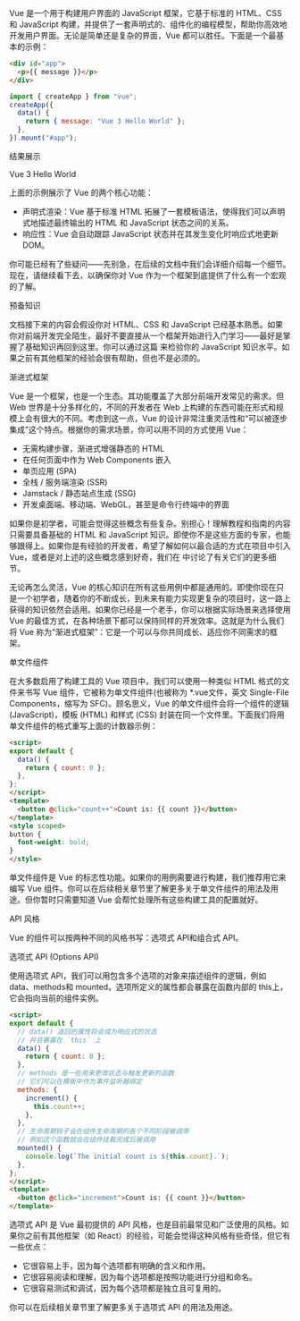 Vue 是一个用于构建用户界面的 JavaScript 框架，它基于标准的 HTML、CSS 和 JavaScript 构建，并提供了一套声明式的、组件化的编程模型，帮助你高效地开发用户界面。无论是简单还是复杂的界面，Vue 都可以胜任。下面是一个最基本的示例：

```html
<div id="app">
  <p>{{ message }}</p>
</div>
```

```js
import { createApp } from "vue";
createApp({
  data() {
    return { message: "Vue 3 Hello World" };
  },
}).mount("#app");
```

结果展示

<p>Vue 3 Hello World</p>

上面的示例展示了 Vue 的两个核心功能：

- 声明式渲染：Vue 基于标准 HTML 拓展了一套模板语法，使得我们可以声明式地描述最终输出的 HTML 和 JavaScript 状态之间的关系。
- 响应性：Vue 会自动跟踪 JavaScript 状态并在其发生变化时响应式地更新 DOM。

你可能已经有了些疑问——先别急，在后续的文档中我们会详细介绍每一个细节。现在，请继续看下去，以确保你对 Vue 作为一个框架到底提供了什么有一个宏观的了解。

预备知识

文档接下来的内容会假设你对 HTML、CSS 和 JavaScript 已经基本熟悉。如果你对前端开发完全陌生，最好不要直接从一个框架开始进行入门学习——最好是掌握了基础知识再回到这里。你可以通过这篇 来检验你的 JavaScript 知识水平。如果之前有其他框架的经验会很有帮助，但也不是必须的。

渐进式框架

Vue 是一个框架，也是一个生态。其功能覆盖了大部分前端开发常见的需求。但 Web 世界是十分多样化的，不同的开发者在 Web 上构建的东西可能在形式和规模上会有很大的不同。考虑到这一点，Vue 的设计非常注重灵活性和“可以被逐步集成”这个特点。根据你的需求场景，你可以用不同的方式使用 Vue：

- 无需构建步骤，渐进式增强静态的 HTML
- 在任何页面中作为 Web Components 嵌入
- 单页应用 (SPA)
- 全栈 / 服务端渲染 (SSR)
- Jamstack / 静态站点生成 (SSG)
- 开发桌面端、移动端、WebGL，甚至是命令行终端中的界面

如果你是初学者，可能会觉得这些概念有些复杂。别担心！理解教程和指南的内容只需要具备基础的 HTML 和 JavaScript 知识。即使你不是这些方面的专家，也能够跟得上。如果你是有经验的开发者，希望了解如何以最合适的方式在项目中引入 Vue，或者是对上述的这些概念感到好奇，我们在 中讨论了有关它们的更多细节。

无论再怎么灵活，Vue 的核心知识在所有这些用例中都是通用的。即使你现在只是一个初学者，随着你的不断成长，到未来有能力实现更复杂的项目时，这一路上获得的知识依然会适用。如果你已经是一个老手，你可以根据实际场景来选择使用 Vue 的最佳方式，在各种场景下都可以保持同样的开发效率。这就是为什么我们将 Vue 称为“渐进式框架”：它是一个可以与你共同成长、适应你不同需求的框架。

单文件组件

在大多数启用了构建工具的 Vue 项目中，我们可以使用一种类似 HTML 格式的文件来书写 Vue 组件，它被称为单文件组件(也被称为 *.vue文件，英文 Single-File Components，缩写为 SFC)。顾名思义，Vue 的单文件组件会将一个组件的逻辑 (JavaScript)，模板 (HTML) 和样式 (CSS) 封装在同一个文件里。下面我们将用单文件组件的格式重写上面的计数器示例：

```html
<script>
export default {
  data() {
    return { count: 0 };
  },
};
</script>
<template>
  <button @click="count++">Count is: {{ count }}</button>
</template>
<style scoped>
button {
  font-weight: bold;
}
</style>
```

单文件组件是 Vue 的标志性功能。如果你的用例需要进行构建，我们推荐用它来编写 Vue 组件。你可以在后续相关章节里了解更多关于单文件组件的用法及用途。但你暂时只需要知道 Vue 会帮忙处理所有这些构建工具的配置就好。

API 风格

Vue 的组件可以按两种不同的风格书写：选项式 API和组合式 API。

选项式 API (Options API)

使用选项式 API，我们可以用包含多个选项的对象来描述组件的逻辑，例如 data、methods和 mounted。选项所定义的属性都会暴露在函数内部的 this上，它会指向当前的组件实例。

```html
<script>
export default {
  // data() 返回的属性将会成为响应式的状态
  // 并且暴露在 `this` 上
  data() {
    return { count: 0 };
  },
  // methods 是一些用来更改状态与触发更新的函数
  // 它们可以在模板中作为事件监听器绑定
  methods: {
    increment() {
      this.count++;
    },
  },
  // 生命周期钩子会在组件生命周期的各个不同阶段被调用
  // 例如这个函数就会在组件挂载完成后被调用
  mounted() {
    console.log(`The initial count is ${this.count}.`);
  },
};
</script>
<template>
  <button @click="increment">Count is: {{ count }}</button>
</template>
```

选项式 API 是 Vue 最初提供的 API 风格，也是目前最常见和广泛使用的风格。如果你之前有其他框架（如 React）的经验，可能会觉得这种风格有些奇怪，但它有一些优点：

- 它很容易上手，因为每个选项都有明确的含义和作用。
- 它很容易阅读和理解，因为每个选项都是按照功能进行分组和命名。
- 它很容易测试和调试，因为每个选项都是独立且可复用的。

你可以在后续相关章节里了解更多关于选项式 API 的用法及用途。